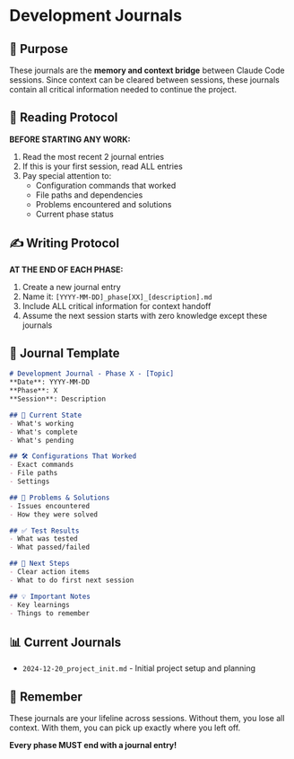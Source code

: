 # Development Journals

## 📔 Purpose
These journals are the **memory and context bridge** between Claude Code sessions. Since context can be cleared between sessions, these journals contain all critical information needed to continue the project.

## 📖 Reading Protocol
**BEFORE STARTING ANY WORK:**
1. Read the most recent 2 journal entries
2. If this is your first session, read ALL entries
3. Pay special attention to:
   - Configuration commands that worked
   - File paths and dependencies
   - Problems encountered and solutions
   - Current phase status

## ✍️ Writing Protocol
**AT THE END OF EACH PHASE:**
1. Create a new journal entry
2. Name it: `[YYYY-MM-DD]_phase[XX]_[description].md`
3. Include ALL critical information for context handoff
4. Assume the next session starts with zero knowledge except these journals

## 📑 Journal Template
```markdown
# Development Journal - Phase X - [Topic]
**Date**: YYYY-MM-DD
**Phase**: X
**Session**: Description

## 📍 Current State
- What's working
- What's complete
- What's pending

## 🛠️ Configurations That Worked
- Exact commands
- File paths
- Settings

## 🐛 Problems & Solutions
- Issues encountered
- How they were solved

## ✅ Test Results
- What was tested
- What passed/failed

## 📝 Next Steps
- Clear action items
- What to do first next session

## 💡 Important Notes
- Key learnings
- Things to remember
```

## 📊 Current Journals
- `2024-12-20_project_init.md` - Initial project setup and planning

## 🎯 Remember
These journals are your lifeline across sessions. Without them, you lose all context. With them, you can pick up exactly where you left off.

**Every phase MUST end with a journal entry!**